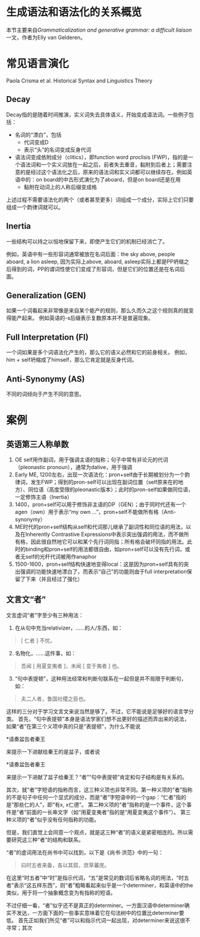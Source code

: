 # 生成语法和语法化的关系概览

本节主要来自*Grammaticalization and generative grammar: a difficult liaison*一文，作者为Elly van Gelderen。

# 常见语言演化

Paola Crisma et al. Historical Syntax and Linguistics Theory

## Decay

Decay指的是随着时间推演，实义词失去具体语义，开始变成语法词。一些例子包括：

- 名词的“漂白”，包括
  - 代词变成D
  - 表示“头”的名词变成反身代词
- 语法词变成依附成分（clitics），即function word proclisis (FWP)，指的是一个语法词和一个实义词放在一起之后，前者失去重音，黏附到后者上；需要注意的是经过这个语法化之后，原来的语法词和实义词都可以继续存在。例如英语中的：on board的中古形式演化为了aboard，但是on board还是在用
  - 黏附在动词上的人称后缀变成格

上述过程不需要语法化的两个（或者甚至更多）词组成一个成分，实际上它们只要组成一个韵律词就可以。

## Inertia

一些结构可以持之以恒地保留下来，即使产生它们的机制已经消亡了。

例如，英语中有一些形容词通常被放在名词后面：the sky above, people aboard, a lion asleep, 因为实际上above, aboard, asleep实际上都是PP坍缩之后得到的词，PP的谓词性使它们变成了形容词，但是它们的位置还是在名词后面。

## Generalization (GEN)

如果一个词看起来非常像是来自某个能产的规则，那么久而久之这个规则真的就变得能产起来。
例如英语的-s后缀表示复数原本并不是普遍现象。

## Full Interpretation (FI)

一个词如果是多个词语法化产生的，那么它的语义必然和它的前身相关。
例如，him + self坍缩成了himself，那么它肯定就是反身代词。

## Anti-Synonymy (AS)

不同的词倾向于产生不同的意思。

# 案例

## 英语第三人称单数

1. OE self用作副词，用于强调主语的指称；句子中常有非论元的代词（pleonastic pronoun），通常为dative，用于强调
2. Early ME, 1200左右，出现一次语法化：pron+self由于长期被划分为一个韵律词，发生FWP；得到的pron-self可以出现在副词位置（self原来在的地方）、同位语（高度受限的pleonastic版本）；此时的pron-self如果做同位语，一定修饰主语（Inertia）
3. 1400，pron+self可以用于修饰非主语的DP（GEN）；由于同时代还有一个agen（own）用于表示“my own ...”，pron+self不能做所有格（Anti-synonymy）
4. ME时代的pron+self结构从self和代词那儿继承了副词性和同位语的用法，以及在Inherently Contrastive Expressions中表示突出强调的用法，而不做所有格，因此很自然地它可以和某个先行词同指；所有格会破坏同指的用法。此时的binding和pron+self的用法都很自由，如pron+self可以没有先行词，或者无self的光杆代词被用作anaphor
5. 1500-1600，pron+self结构快速地变得local：这是因为pron+self具有的突出强调的功能快速地漂白了，而表示“自己”的功能则由于full interpretation保留了下来（并且经过了强化）

## 文言文“者”

文言虚词“者”字至少有三种用法：

1. 在从句中充当relativizer，……的人/东西，如：
  > [ 仁者 ] 不忧。
2. 名物化，……这件事，如：
  > 吾闻 [ 用夏变夷者 ]，未闻 [ 变于夷者 ] 也。 
3. “句中表提顿”，这种用法经常和判断句联系在一起但是并不局限于判断句，如：
  > 夫二人者，鲁国社稷之臣也。

这样的三分对于学习文言文来说当然是够了。不过，它不能说是足够好的语言学分类。
首先，“句中表提顿”本身是语法学家们想不出更好的描述而弄出来的说法，如果“者”在第三个义项中真的只是“表提顿”，为什么不能说

*请奏盆缶者秦王

来提示一下进献给秦王的是盆子，或者说

*请奏盆缶者秦王

来提示一下进献了盆子给秦王？“者”“句中表提顿”肯定和句子结构是有关系的。

其次，就“者”字短语的指称而言，这三种义项也非常不同。第一种义项的“者”指称的不是句子中任何一个显式的成分，而是“者”字短语中的一个gap：“仁者”指的是“那些仁的人”，即“有x, x仁德”。
第二种义项的“者”指称的是一个事件，这个事件是“者”前面的一长串文字（如“用夏变夷者”指的是“用夏变夷这个事件”）。
第三种义项的“者”似乎没有任何指称的功能。

但是，我们直觉上会同意一个观点，就是这三种“者”的语义是紧密相连的。所以需要研究这三种“者”的结构和联系。

“者”的虚词用法在尚书中可以找到，以下是《尚书·洪范》中的一句：

> 曰时五者来备，各以其叙，庶草蕃庑。

在这里“时五者”中“时”是指示代词，“五”是常见的数词后省略名词的用法，“时五者”表示“这五样东西”，则“者”粗略看起来似乎是一个determiner，和英语中的the类似，用于将一个抽象概念变为有指称的短语。

不过仔细一看，“者”似乎还不是真正的determiner。一方面汉语中determiner确实不发达，一方面下面的一些事实意味着它在句法树中的位置比determiner要低。
首先正如我们所见“者”可以和指示代词一起出现，对determiner来说这很不寻常；其次

